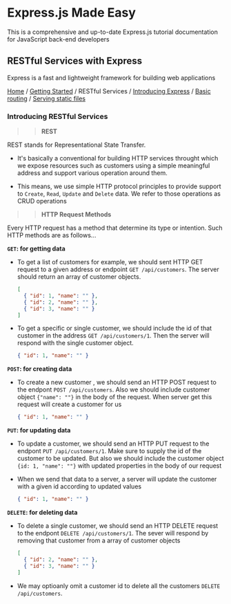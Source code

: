 # Express.js Made Easy

This is a comprehensive and up-to-date Express.js tutorial documentation for JavaScript back-end developers

## RESTful Services with Express

Express is a fast and lightweight framework for building web applications

[Home](../README.md) / [Getting Started](./getting-started.md) / RESTful Services / [Introducing Express](./express-intro.md) / [Basic routing](./basic-routing.md) / [Serving static files](./serving-static-files.md)

### Introducing RESTful Services

> > **REST**

REST stands for Representational State Transfer.

- It's basically a conventional for building HTTP services throught which we expose resources such as customers using a simple meaningful address and support various operation around them.

- This means, we use simple HTTP protocol principles to provide support to `Create`, `Read`, `Update` and `Delete` data. We refer to those operations as CRUD operations

> > **HTTP Request Methods**

Every HTTP request has a method that determine its type or intention. Such HTTP methods are as follows...

**`GET`: for getting data**

- To get a list of customers for example, we should sent HTTP GET request to a given address or endpoint `GET /api/customers`. The server should return an array of customer objects.

  ```json
  [
    { "id": 1, "name": "" },
    { "id": 2, "name": "" },
    { "id": 3, "name": "" }
  ]
  ```

- To get a specific or single customer, we should include the id of that customer in the address `GET /api/customers/1`. Then the server will respond with the single customer object.

  ```json
  { "id": 1, "name": "" }
  ```

**`POST`: for creating data**

- To create a new customer , we should send an HTTP POST request to the endpont `POST /api/customers`. Also we should include customer object `{"name": ""}` in the body of the request. When server get this request will create a customer for us

  ```json
  { "id": 1, "name": "" }
  ```

**`PUT`: for updating data**

- To update a customer, we should send an HTTP PUT request to the endpont `PUT /api/customers/1`. Make sure to supply the id of the customer to be updated. But also we should include the customer object `{id: 1, "name": ""}` with updated properties in the body of our request

- When we send that data to a server, a server will update the customer with a given id according to updated values

  ```json
  { "id": 1, "name": "" }
  ```

**`DELETE`: for deleting data**

- To delete a single customer, we should send an HTTP DELETE request to the endpont `DELETE /api/customers/1`. The sever will respond by removing that customer from a array of customer objects

  ```json
  [
    { "id": 2, "name": "" },
    { "id": 3, "name": "" }
  ]
  ```

- We may optioanly omit a customer id to delete all the customers `DELETE /api/customers`.
